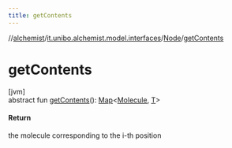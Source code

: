 ```yaml
---
title: getContents
---
```

//[alchemist](../../../index.html)/[it.unibo.alchemist.model.interfaces](../index.html)/[Node](index.html)/[getContents](get-contents.html)



# getContents



[jvm]\
abstract fun [getContents](get-contents.html)(): [Map](https://docs.oracle.com/javase/8/docs/api/java/util/Map.html)<[Molecule](../-molecule/index.html), [T](index.html)>



#### Return



the molecule corresponding to the i-th position




